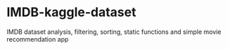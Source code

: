 # IMDB-kaggle-dataset
IMDB dataset analysis, filtering, sorting, static functions and simple movie recommendation app
